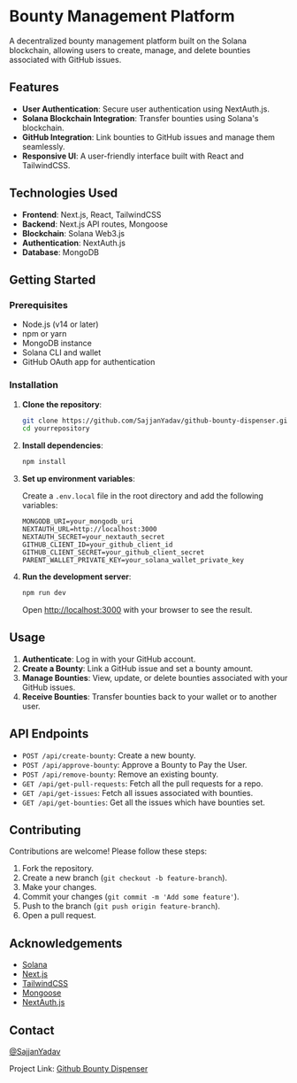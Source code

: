 # Bounty Management Platform

A decentralized bounty management platform built on the Solana blockchain, allowing users to create, manage, and delete bounties associated with GitHub issues.

## Features

- **User Authentication**: Secure user authentication using NextAuth.js.
- **Solana Blockchain Integration**: Transfer bounties using Solana's blockchain.
- **GitHub Integration**: Link bounties to GitHub issues and manage them seamlessly.
- **Responsive UI**: A user-friendly interface built with React and TailwindCSS.

## Technologies Used

- **Frontend**: Next.js, React, TailwindCSS
- **Backend**: Next.js API routes, Mongoose
- **Blockchain**: Solana Web3.js
- **Authentication**: NextAuth.js
- **Database**: MongoDB

## Getting Started

### Prerequisites

- Node.js (v14 or later)
- npm or yarn
- MongoDB instance
- Solana CLI and wallet
- GitHub OAuth app for authentication

### Installation

1. **Clone the repository**:

    ```bash
    git clone https://github.com/SajjanYadav/github-bounty-dispenser.git
    cd yourrepository
    ```

2. **Install dependencies**:

    ```bash
    npm install
    ```

3. **Set up environment variables**:

    Create a `.env.local` file in the root directory and add the following variables:

    ```env
    MONGODB_URI=your_mongodb_uri
    NEXTAUTH_URL=http://localhost:3000
    NEXTAUTH_SECRET=your_nextauth_secret
    GITHUB_CLIENT_ID=your_github_client_id
    GITHUB_CLIENT_SECRET=your_github_client_secret
    PARENT_WALLET_PRIVATE_KEY=your_solana_wallet_private_key
    ```

4. **Run the development server**:

    ```bash
    npm run dev
    ```

    Open [http://localhost:3000](http://localhost:3000) with your browser to see the result.

## Usage

1. **Authenticate**: Log in with your GitHub account.
2. **Create a Bounty**: Link a GitHub issue and set a bounty amount.
3. **Manage Bounties**: View, update, or delete bounties associated with your GitHub issues.
4. **Receive Bounties**: Transfer bounties back to your wallet or to another user.

## API Endpoints

- `POST /api/create-bounty`: Create a new bounty.
- `POST /api/approve-bounty`: Approve a Bounty to Pay the User.
- `POST /api/remove-bounty`: Remove an existing bounty.
- `GET /api/get-pull-requests`: Fetch all the pull requests for a repo.
- `GET /api/get-issues`: Fetch all issues associated with bounties.
- `GET /api/get-bounties`: Get all the issues which have bounties set.

## Contributing

Contributions are welcome! Please follow these steps:

1. Fork the repository.
2. Create a new branch (`git checkout -b feature-branch`).
3. Make your changes.
4. Commit your changes (`git commit -m 'Add some feature'`).
5. Push to the branch (`git push origin feature-branch`).
6. Open a pull request.


## Acknowledgements

- [Solana](https://solana.com)
- [Next.js](https://nextjs.org)
- [TailwindCSS](https://tailwindcss.com)
- [Mongoose](https://mongoosejs.com)
- [NextAuth.js](https://next-auth.js.org)

## Contact

[@SajjanYadav](mailto:sajjan28yadav@gmail.com)

Project Link: [Github Bounty Dispenser](https://github.com/SajjanYadav/github-bounty-dispenser)
